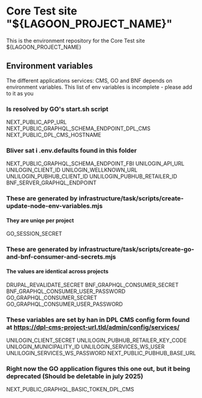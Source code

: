# Core Test site "${LAGOON_PROJECT_NAME}"

This is the environment repository for the Core Test site ${LAGOON_PROJECT_NAME}

## Environment variables
The different applications services: CMS, GO and BNF depends on environment variables.
This list of env variables is incomplete - please add to it as you

### Is resolved by GO's start.sh script
NEXT_PUBLIC_APP_URL
NEXT_PUBLIC_GRAPHQL_SCHEMA_ENDPOINT_DPL_CMS
NEXT_PUBLIC_DPL_CMS_HOSTNAME

### Bliver sat i .env.defaults found in this folder
NEXT_PUBLIC_GRAPHQL_SCHEMA_ENDPOINT_FBI
UNILOGIN_API_URL
UNILOGIN_CLIENT_ID
UNILOGIN_WELLKNOWN_URL
UNLILOGIN_PUBHUB_CLIENT_ID
UNLILOGIN_PUBHUB_RETAILER_ID
BNF_SERVER_GRAPHQL_ENDPOINT

### These are generated by infrastructure/task/scripts/create-update-node-env-variables.mjs
#### They are uniqe per project
GO_SESSION_SECRET

### These are generated by infrastructure/task/scripts/create-go-and-bnf-consumer-and-secrets.mjs
#### The values are identical across projects
DRUPAL_REVALIDATE_SECRET
BNF_GRAPHQL_CONSUMER_SECRET
BNF_GRAPHQL_CONSUMER_USER_PASSWORD
GO_GRAPHQL_CONSUMER_SECRET
GO_GRAPHQL_CONSUMER_USER_PASSWORD

### These variables are set by han in DPL CMS config form found at https://dpl-cms-project-url.tld/admin/config/services/
UNILOGIN_CLIENT_SECRET
UNLILOGIN_PUBHUB_RETAILER_KEY_CODE
UNILOGIN_MUNICIPALITY_ID
UNLILOGIN_SERVICES_WS_USER
UNLILOGIN_SERVICES_WS_PASSWORD
NEXT_PUBLIC_PUBHUB_BASE_URL

### Right now the GO application figures this one out, but it being deprecated (Should be deletable in july 2025)
NEXT_PUBLIC_GRAPHQL_BASIC_TOKEN_DPL_CMS

